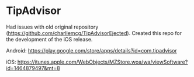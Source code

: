 # TipAdvisor
Had issues with old original repository (https://github.com/charliemcg/TipAdvisorEjected). Created this repo for the development of the iOS release.


Android: https://play.google.com/store/apps/details?id=com.tipadvisor

iOS: https://itunes.apple.com/WebObjects/MZStore.woa/wa/viewSoftware?id=1464879497&mt=8
